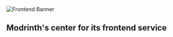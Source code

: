 ![Frontend Banner](https://user-images.githubusercontent.com/12068027/100479501-ac1c2a80-30ab-11eb-94f9-58dbcab254f3.png)
## Modrinth's center for its frontend service
